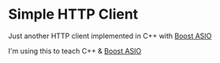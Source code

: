 Simple HTTP Client
==================

Just another HTTP client implemented in C++ with [Boost ASIO](http://www.boost.org/doc/libs/release/libs/asio/)

I'm using this to teach C++ & [Boost ASIO](http://www.boost.org/doc/libs/release/libs/asio/)
